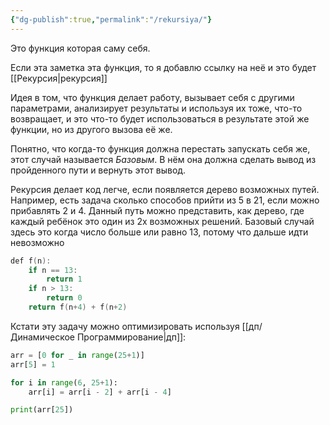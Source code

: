 ```yaml
---
{"dg-publish":true,"permalink":"/rekursiya/"}
---
```


Это функция которая саму себя.

Если эта заметка эта функция, то я добавлю ссылку на неё и это будет [[Рекурсия\|рекурсия]]

Идея в том, что функция делает работу, вызывает себя с другими параметрами, анализирует результаты и используя их тоже, что-то возвращает, и это что-то будет использоваться в результате этой же функции, но из другого вызова её же.

Понятно, что когда-то функция должна перестать запускать себя же, этот случай называется *Базовым*.  В нём она должна сделать вывод из пройденного пути и вернуть этот вывод.

Рекурсия делает код легче, если появляется дерево возможных путей.  Например, есть задача сколько способов прийти из 5 в 21, если можно прибавлять 2 и 4.  Данный путь можно представить, как дерево, где каждый ребёнок это один из 2х возможных решений.  Базовый случай здесь это когда число больше или равно 13, потому что дальше идти невозможно 

<style> .container {font-family: sans-serif; text-align: center;} .button-wrapper button {z-index: 1;height: 40px; width: 100px; margin: 10px;padding: 5px;} .excalidraw .App-menu_top .buttonList { display: flex;} .excalidraw-wrapper { height: 800px; margin: 50px; position: relative;} :root[dir="ltr"] .excalidraw .layer-ui__wrapper .zen-mode-transition.App-menu_bottom--transition-left {transform: none;} </style><script src="https://cdn.jsdelivr.net/npm/react@17/umd/react.production.min.js"></script><script src="https://cdn.jsdelivr.net/npm/react-dom@17/umd/react-dom.production.min.js"></script><script type="text/javascript" src="https://cdn.jsdelivr.net/npm/@excalidraw/excalidraw@0/dist/excalidraw.production.min.js"></script><div id="Drawing_2024-03-25_1219.18.excalidraw.md1"></div><script>(function(){const InitialData={"type":"excalidraw","version":2,"source":"https://github.com/zsviczian/obsidian-excalidraw-plugin/releases/tag/2.0.25","elements":[{"type":"ellipse","version":103,"versionNonce":74415300,"isDeleted":false,"id":"F7bwaAF08FjVnLUAOBlyq","fillStyle":"solid","strokeWidth":2,"strokeStyle":"solid","roughness":1,"opacity":100,"angle":0,"x":-76.20528949174701,"y":-234.14361674554516,"strokeColor":"#1e1e1e","backgroundColor":"#ffc9c9","width":76,"height":65.5,"seed":729843248,"groupIds":[],"frameId":null,"roundness":{"type":2},"boundElements":[{"type":"text","id":"h6IvVkRL"},{"id":"WBUc6sXmgdN5EOfFdKI1C","type":"arrow"},{"id":"Xu53m1fEiDyEFAWlGwZ1q","type":"arrow"}],"updated":1711479729465,"link":null,"locked":false},{"type":"text","version":14,"versionNonce":2000272508,"isDeleted":false,"id":"h6IvVkRL","fillStyle":"solid","strokeWidth":2,"strokeStyle":"solid","roughness":1,"opacity":100,"angle":0,"x":-44.25533985261707,"y":-214.05136382940458,"strokeColor":"#1e1e1e","backgroundColor":"transparent","width":12.3599853515625,"height":25,"seed":1683615440,"groupIds":[],"frameId":null,"roundness":null,"boundElements":[],"updated":1711479725346,"link":null,"locked":false,"fontSize":20,"fontFamily":1,"text":"5","rawText":"5","textAlign":"center","verticalAlign":"middle","containerId":"F7bwaAF08FjVnLUAOBlyq","originalText":"5","lineHeight":1.25,"baseline":19},{"type":"ellipse","version":43,"versionNonce":81975504,"isDeleted":false,"id":"mzHf0NZXlgWAWlHF3SrdW","fillStyle":"solid","strokeWidth":2,"strokeStyle":"solid","roughness":1,"opacity":100,"angle":0,"x":-119.66666412353516,"y":-94.66665649414062,"strokeColor":"#1e1e1e","backgroundColor":"#b2f2bb","width":72.00000762939453,"height":64,"seed":590532304,"groupIds":[],"frameId":null,"roundness":{"type":2},"boundElements":[{"type":"text","id":"Sv9KaPy9"}],"updated":1711358564619,"link":null,"locked":false},{"type":"text","version":4,"versionNonce":1468490800,"isDeleted":false,"id":"Sv9KaPy9","fillStyle":"solid","strokeWidth":2,"strokeStyle":"solid","roughness":1,"opacity":100,"angle":0,"x":-89.00250438236988,"y":-75.29407349211014,"strokeColor":"#1e1e1e","backgroundColor":"transparent","width":10.759994506835938,"height":25,"seed":1248966864,"groupIds":[],"frameId":null,"roundness":null,"boundElements":[],"updated":1711358390678,"link":null,"locked":false,"fontSize":20,"fontFamily":1,"text":"7","rawText":"7","textAlign":"center","verticalAlign":"middle","containerId":"mzHf0NZXlgWAWlHF3SrdW","originalText":"7","lineHeight":1.25,"baseline":19},{"type":"ellipse","version":57,"versionNonce":1209481540,"isDeleted":false,"id":"vU23VL8UFXAWschx7_p8g","fillStyle":"solid","strokeWidth":2,"strokeStyle":"solid","roughness":1,"opacity":100,"angle":0,"x":25,"y":-117.33331298828125,"strokeColor":"#1e1e1e","backgroundColor":"#b2f2bb","width":68,"height":72,"seed":232482000,"groupIds":[],"frameId":null,"roundness":{"type":2},"boundElements":[{"type":"text","id":"6lmw5Zk6"},{"id":"rPaOsG5l-VQNevhKZU5bn","type":"arrow"},{"id":"Xu53m1fEiDyEFAWlGwZ1q","type":"arrow"}],"updated":1711479731251,"link":null,"locked":false},{"type":"text","version":4,"versionNonce":247134768,"isDeleted":false,"id":"6lmw5Zk6","fillStyle":"solid","strokeWidth":2,"strokeStyle":"solid","roughness":1,"opacity":100,"angle":0,"x":52.86837310176676,"y":-93.78915711099697,"strokeColor":"#1e1e1e","backgroundColor":"transparent","width":12.17999267578125,"height":25,"seed":2031141584,"groupIds":[],"frameId":null,"roundness":null,"boundElements":[],"updated":1711358392623,"link":null,"locked":false,"fontSize":20,"fontFamily":1,"text":"9","rawText":"9","textAlign":"center","verticalAlign":"middle","containerId":"vU23VL8UFXAWschx7_p8g","originalText":"9","lineHeight":1.25,"baseline":19},{"type":"ellipse","version":64,"versionNonce":1684654800,"isDeleted":false,"id":"QKs22MQB79EuwdxGU-Dv7","fillStyle":"solid","strokeWidth":2,"strokeStyle":"solid","roughness":1,"opacity":100,"angle":0,"x":-145,"y":60,"strokeColor":"#1e1e1e","backgroundColor":"#a5d8ff","width":74.33333587646484,"height":75.66668701171875,"seed":755955408,"groupIds":[],"frameId":null,"roundness":{"type":2},"boundElements":[{"type":"text","id":"SfppIMpU"}],"updated":1711358579201,"link":null,"locked":false},{"type":"text","version":4,"versionNonce":670236880,"isDeleted":false,"id":"SfppIMpU","fillStyle":"solid","strokeWidth":2,"strokeStyle":"solid","roughness":1,"opacity":100,"angle":0,"x":-113.704131332891,"y":85.58112975790618,"strokeColor":"#1e1e1e","backgroundColor":"transparent","width":12.17999267578125,"height":25,"seed":1632080432,"groupIds":[],"frameId":null,"roundness":null,"boundElements":[],"updated":1711358485502,"link":null,"locked":false,"fontSize":20,"fontFamily":1,"text":"9","rawText":"9","textAlign":"center","verticalAlign":"middle","containerId":"QKs22MQB79EuwdxGU-Dv7","originalText":"9","lineHeight":1.25,"baseline":19},{"type":"ellipse","version":61,"versionNonce":1086866480,"isDeleted":false,"id":"AmIRxBtesaCU5haGywgu8","fillStyle":"solid","strokeWidth":2,"strokeStyle":"solid","roughness":1,"opacity":100,"angle":0,"x":-34,"y":49.333343505859375,"strokeColor":"#1e1e1e","backgroundColor":"#a5d8ff","width":71.33334350585938,"height":76.00003051757812,"seed":1672121552,"groupIds":[],"frameId":null,"roundness":{"type":2},"boundElements":[{"type":"text","id":"7DyjVUQg"}],"updated":1711358581767,"link":null,"locked":false},{"type":"text","version":9,"versionNonce":424694832,"isDeleted":false,"id":"7DyjVUQg","fillStyle":"solid","strokeWidth":2,"strokeStyle":"solid","roughness":1,"opacity":100,"angle":0,"x":-3.9734718748668953,"y":74.96329028996641,"strokeColor":"#1e1e1e","backgroundColor":"transparent","width":10.839996337890625,"height":25,"seed":1225587408,"groupIds":[],"frameId":null,"roundness":null,"boundElements":[],"updated":1711358609278,"link":null,"locked":false,"fontSize":20,"fontFamily":1,"text":"11","rawText":"11","textAlign":"center","verticalAlign":"middle","containerId":"AmIRxBtesaCU5haGywgu8","originalText":"11","lineHeight":1.25,"baseline":19},{"type":"ellipse","version":89,"versionNonce":1986722000,"isDeleted":false,"id":"GxR4dpeacEvtXprbBJeZq","fillStyle":"solid","strokeWidth":2,"strokeStyle":"solid","roughness":1,"opacity":100,"angle":0,"x":73.33334350585938,"y":13.66668701171875,"strokeColor":"#1e1e1e","backgroundColor":"#a5d8ff","width":75.33334350585938,"height":67,"seed":1559841488,"groupIds":[],"frameId":null,"roundness":{"type":2},"boundElements":[{"type":"text","id":"cjF5BQql"},{"id":"rPaOsG5l-VQNevhKZU5bn","type":"arrow"},{"id":"3qevhHqhESx1YzDgh6wwV","type":"arrow"}],"updated":1711358633566,"link":null,"locked":false},{"type":"text","version":5,"versionNonce":36996656,"isDeleted":false,"id":"cjF5BQql","fillStyle":"solid","strokeWidth":2,"strokeStyle":"solid","roughness":1,"opacity":100,"angle":0,"x":105.4456580686194,"y":34.47860984196941,"strokeColor":"#1e1e1e","backgroundColor":"transparent","width":10.839996337890625,"height":25,"seed":798036176,"groupIds":[],"frameId":null,"roundness":null,"boundElements":[],"updated":1711358443876,"link":null,"locked":false,"fontSize":20,"fontFamily":1,"text":"11","rawText":"11","textAlign":"center","verticalAlign":"middle","containerId":"GxR4dpeacEvtXprbBJeZq","originalText":"11","lineHeight":1.25,"baseline":19},{"type":"ellipse","version":47,"versionNonce":1460140240,"isDeleted":false,"id":"U7_gubjD23peEwpnKsYES","fillStyle":"solid","strokeWidth":2,"strokeStyle":"solid","roughness":1,"opacity":100,"angle":0,"x":120.33334350585938,"y":-50.33331298828125,"strokeColor":"#1e1e1e","backgroundColor":"transparent","width":54.333343505859375,"height":52.33331298828125,"seed":439804624,"groupIds":[],"frameId":null,"roundness":{"type":2},"boundElements":[{"type":"text","id":"JFBPVXkh"},{"id":"5p8nNlPj59s5OVVdrEUQ8","type":"arrow"}],"updated":1711358617855,"link":null,"locked":false},{"type":"text","version":7,"versionNonce":1311287504,"isDeleted":false,"id":"JFBPVXkh","fillStyle":"solid","strokeWidth":2,"strokeStyle":"solid","roughness":1,"opacity":100,"angle":0,"x":137.77028842635158,"y":-36.66927674212647,"strokeColor":"#1e1e1e","backgroundColor":"transparent","width":19.03997802734375,"height":25,"seed":986856496,"groupIds":[],"frameId":null,"roundness":null,"boundElements":[],"updated":1711358401681,"link":null,"locked":false,"fontSize":20,"fontFamily":1,"text":"13","rawText":"13","textAlign":"center","verticalAlign":"middle","containerId":"U7_gubjD23peEwpnKsYES","originalText":"13","lineHeight":1.25,"baseline":19},{"type":"ellipse","version":31,"versionNonce":774381776,"isDeleted":false,"id":"u_2iT2FZ65to5jDr4Pg5D","fillStyle":"solid","strokeWidth":2,"strokeStyle":"solid","roughness":1,"opacity":100,"angle":0,"x":-146.4593255637159,"y":207.44231887974223,"strokeColor":"#1e1e1e","backgroundColor":"transparent","width":80.92047906929616,"height":55.430517929489156,"seed":152758320,"groupIds":[],"frameId":null,"roundness":{"type":2},"boundElements":[{"type":"text","id":"vJ4ziqKx"}],"updated":1711358500012,"link":null,"locked":false},{"type":"text","version":8,"versionNonce":1028671571,"isDeleted":false,"id":"vJ4ziqKx","fillStyle":"solid","strokeWidth":2,"strokeStyle":"solid","roughness":1,"opacity":100,"angle":0,"x":-115.6287847861214,"y":222.55993028817466,"strokeColor":"#1e1e1e","backgroundColor":"transparent","width":19.03997802734375,"height":25,"seed":1524488752,"groupIds":[],"frameId":null,"roundness":null,"boundElements":[],"updated":1711449491493,"link":null,"locked":false,"fontSize":20,"fontFamily":1,"text":"13","rawText":"13","textAlign":"center","verticalAlign":"middle","containerId":"u_2iT2FZ65to5jDr4Pg5D","originalText":"13","lineHeight":1.25,"baseline":19},{"type":"arrow","version":26,"versionNonce":1462219763,"isDeleted":false,"id":"WBUc6sXmgdN5EOfFdKI1C","fillStyle":"solid","strokeWidth":2,"strokeStyle":"solid","roughness":1,"opacity":100,"angle":0,"x":-56.98375305957994,"y":-160.33176293984087,"strokeColor":"#1e1e1e","backgroundColor":"transparent","width":4.913671737812265,"height":47.126665102026294,"seed":777933008,"groupIds":[],"frameId":null,"roundness":{"type":2},"boundElements":[],"updated":1711506226287,"link":null,"locked":false,"startBinding":{"elementId":"F7bwaAF08FjVnLUAOBlyq","gap":11.61242003176963,"focus":0.37997267571933124},"endBinding":null,"lastCommittedPoint":null,"startArrowhead":null,"endArrowhead":"arrow","points":[[0,0],[-4.913671737812265,47.126665102026294]]},{"type":"arrow","version":67,"versionNonce":422240691,"isDeleted":false,"id":"Xu53m1fEiDyEFAWlGwZ1q","fillStyle":"solid","strokeWidth":2,"strokeStyle":"solid","roughness":1,"opacity":100,"angle":0,"x":-0.43232994991747375,"y":-166.66672564585627,"strokeColor":"#1e1e1e","backgroundColor":"transparent","width":39.5411733545165,"height":47.576027793924794,"seed":844502576,"groupIds":[],"frameId":null,"roundness":{"type":2},"boundElements":[],"updated":1711506226301,"link":null,"locked":false,"startBinding":{"elementId":"F7bwaAF08FjVnLUAOBlyq","gap":15.916403159423552,"focus":-0.1906374985946669},"endBinding":{"elementId":"vU23VL8UFXAWschx7_p8g","gap":7.135681007429099,"focus":0.25368738691415904},"lastCommittedPoint":null,"startArrowhead":null,"endArrowhead":"arrow","points":[[0,0],[39.5411733545165,47.576027793924794]]},{"type":"arrow","version":13,"versionNonce":1046487600,"isDeleted":false,"id":"OD_ZpA38596u2jVb2SGuO","fillStyle":"solid","strokeWidth":2,"strokeStyle":"solid","roughness":1,"opacity":100,"angle":0,"x":-88.19657841127525,"y":-8.210753718958642,"strokeColor":"#1e1e1e","backgroundColor":"transparent","width":9.710457858740114,"height":39.65102390903644,"seed":727126224,"groupIds":[],"frameId":null,"roundness":{"type":2},"boundElements":[],"updated":1711358511304,"link":null,"locked":false,"startBinding":null,"endBinding":null,"lastCommittedPoint":null,"startArrowhead":null,"endArrowhead":"arrow","points":[[0,0],[-9.710457858740114,39.65102390903644]]},{"type":"arrow","version":11,"versionNonce":1941738704,"isDeleted":false,"id":"WrBtDgHSgBU2LYGei4oru","fillStyle":"solid","strokeWidth":2,"strokeStyle":"solid","roughness":1,"opacity":100,"angle":0,"x":-46.52252701397754,"y":-17.51663386188926,"strokeColor":"#1e1e1e","backgroundColor":"transparent","width":21.039319186860723,"height":48.14771157789107,"seed":209476656,"groupIds":[],"frameId":null,"roundness":{"type":2},"boundElements":[],"updated":1711358511936,"link":null,"locked":false,"startBinding":null,"endBinding":null,"lastCommittedPoint":null,"startArrowhead":null,"endArrowhead":"arrow","points":[[0,0],[21.039319186860723,48.14771157789107]]},{"type":"arrow","version":36,"versionNonce":286150899,"isDeleted":false,"id":"rPaOsG5l-VQNevhKZU5bn","fillStyle":"solid","strokeWidth":2,"strokeStyle":"solid","roughness":1,"opacity":100,"angle":0,"x":67.97979034643384,"y":-36.128825688266446,"strokeColor":"#1e1e1e","backgroundColor":"transparent","width":14.165586408358166,"height":45.127419939240546,"seed":1324448464,"groupIds":[],"frameId":null,"roundness":{"type":2},"boundElements":[],"updated":1711506226305,"link":null,"locked":false,"startBinding":{"elementId":"vU23VL8UFXAWschx7_p8g","gap":10.168714978973533,"focus":0.14541352889206358},"endBinding":{"elementId":"GxR4dpeacEvtXprbBJeZq","gap":12.953961968142366,"focus":-0.4314724511019901},"lastCommittedPoint":null,"startArrowhead":null,"endArrowhead":"arrow","points":[[0,0],[14.165586408358166,45.127419939240546]]},{"type":"arrow","version":17,"versionNonce":131002419,"isDeleted":false,"id":"5p8nNlPj59s5OVVdrEUQ8","fillStyle":"solid","strokeWidth":2,"strokeStyle":"solid","roughness":1,"opacity":100,"angle":0,"x":107.22639525648373,"y":-63.64130869090479,"strokeColor":"#1e1e1e","backgroundColor":"transparent","width":20.230522365922198,"height":16.993649159474998,"seed":474139696,"groupIds":[],"frameId":null,"roundness":{"type":2},"boundElements":[],"updated":1711506226306,"link":null,"locked":false,"startBinding":null,"endBinding":{"elementId":"U7_gubjD23peEwpnKsYES","gap":3.5211525851422145,"focus":0.16258248649022244},"lastCommittedPoint":null,"startArrowhead":null,"endArrowhead":"arrow","points":[[0,0],[20.230522365922198,16.993649159474998]]},{"type":"arrow","version":11,"versionNonce":1523764784,"isDeleted":false,"id":"OQXRKTUeeDwU59D02PaHD","fillStyle":"solid","strokeWidth":2,"strokeStyle":"solid","roughness":1,"opacity":100,"angle":0,"x":-90.62419287596029,"y":155.24860788901418,"strokeColor":"#1e1e1e","backgroundColor":"transparent","width":0,"height":36.818831728541966,"seed":2066493648,"groupIds":[],"frameId":null,"roundness":{"type":2},"boundElements":[],"updated":1711358520730,"link":null,"locked":false,"startBinding":null,"endBinding":null,"lastCommittedPoint":null,"startArrowhead":null,"endArrowhead":"arrow","points":[[0,0],[0,36.818831728541966]]},{"type":"arrow","version":66,"versionNonce":1346661072,"isDeleted":false,"id":"asCNS5Y-YKpNcBEpDTk8X","fillStyle":"solid","strokeWidth":2,"strokeStyle":"solid","roughness":1,"opacity":100,"angle":0,"x":-2.329602424970104,"y":161.3199564130265,"strokeColor":"#1e1e1e","backgroundColor":"transparent","width":0.3153738323713289,"height":70.40847040775594,"seed":157025488,"groupIds":[],"frameId":null,"roundness":{"type":2},"boundElements":[],"updated":1711358626392,"link":null,"locked":false,"startBinding":null,"endBinding":null,"lastCommittedPoint":null,"startArrowhead":null,"endArrowhead":"arrow","points":[[0,0],[0.3153738323713289,70.40847040775594]]},{"type":"arrow","version":22,"versionNonce":824669744,"isDeleted":false,"id":"zHsEN5W699U2SflhNN51g","fillStyle":"solid","strokeWidth":2,"strokeStyle":"solid","roughness":1,"opacity":100,"angle":0,"x":40.36114742231436,"y":144.36541181591895,"strokeColor":"#1e1e1e","backgroundColor":"transparent","width":32.49621047778942,"height":47.09597158673313,"seed":908338896,"groupIds":[],"frameId":null,"roundness":{"type":2},"boundElements":[],"updated":1711358630579,"link":null,"locked":false,"startBinding":null,"endBinding":null,"lastCommittedPoint":null,"startArrowhead":null,"endArrowhead":"arrow","points":[[0,0],[32.49621047778942,47.09597158673313]]},{"type":"arrow","version":101,"versionNonce":1335736979,"isDeleted":false,"id":"3qevhHqhESx1YzDgh6wwV","fillStyle":"solid","strokeWidth":2,"strokeStyle":"solid","roughness":1,"opacity":100,"angle":0,"x":150.28364664859515,"y":75.87556457451542,"strokeColor":"#1e1e1e","backgroundColor":"transparent","width":29.421635780043488,"height":33.80461253311926,"seed":1237876272,"groupIds":[],"frameId":null,"roundness":{"type":2},"boundElements":[],"updated":1711506226306,"link":null,"locked":false,"startBinding":{"elementId":"GxR4dpeacEvtXprbBJeZq","gap":12.565257417417826,"focus":-0.3001512884099553},"endBinding":null,"lastCommittedPoint":null,"startArrowhead":null,"endArrowhead":"arrow","points":[[0,0],[29.421635780043488,33.80461253311926]]},{"type":"freedraw","version":3,"versionNonce":874150013,"isDeleted":false,"id":"MIg8qjYLrRoKQwX7TI-k7","fillStyle":"solid","strokeWidth":2,"strokeStyle":"solid","roughness":1,"opacity":100,"angle":0,"x":-14.937488088007981,"y":262.62403606206124,"strokeColor":"#1e1e1e","backgroundColor":"transparent","width":0.0001,"height":0.0001,"seed":316957331,"groupIds":[],"frameId":null,"roundness":null,"boundElements":[],"updated":1711449528679,"link":null,"locked":false,"points":[[0,0],[0.0001,0.0001]],"lastCommittedPoint":null,"simulatePressure":false,"pressures":[1,0]},{"type":"freedraw","version":3,"versionNonce":411667869,"isDeleted":false,"id":"ZrrcDRWhM4G3pqFEa_Opn","fillStyle":"solid","strokeWidth":2,"strokeStyle":"solid","roughness":1,"opacity":100,"angle":0,"x":4.624540436015366,"y":260.11148706491406,"strokeColor":"#1e1e1e","backgroundColor":"transparent","width":0.0001,"height":0.0001,"seed":1841850227,"groupIds":[],"frameId":null,"roundness":null,"boundElements":[],"updated":1711449529343,"link":null,"locked":false,"points":[[0,0],[0.0001,0.0001]],"lastCommittedPoint":null,"simulatePressure":false,"pressures":[1,0]},{"type":"freedraw","version":3,"versionNonce":1476867773,"isDeleted":false,"id":"30WD3gFcccE_trAsiqsct","fillStyle":"solid","strokeWidth":2,"strokeStyle":"solid","roughness":1,"opacity":100,"angle":0,"x":23.289233553372327,"y":255.80425082363175,"strokeColor":"#1e1e1e","backgroundColor":"transparent","width":0.0001,"height":0.0001,"seed":561780819,"groupIds":[],"frameId":null,"roundness":null,"boundElements":[],"updated":1711449529857,"link":null,"locked":false,"points":[[0,0],[0.0001,0.0001]],"lastCommittedPoint":null,"simulatePressure":false,"pressures":[1,0]},{"type":"freedraw","version":3,"versionNonce":190324915,"isDeleted":false,"id":"SNEf3rJWg4VlvQw4_YBjm","fillStyle":"solid","strokeWidth":2,"strokeStyle":"solid","roughness":1,"opacity":100,"angle":0,"x":77.92598451746218,"y":217.0868223703497,"strokeColor":"#1e1e1e","backgroundColor":"transparent","width":0.0001,"height":0.0001,"seed":514433853,"groupIds":[],"frameId":null,"roundness":null,"boundElements":[],"updated":1711449532763,"link":null,"locked":false,"points":[[0,0],[0.0001,0.0001]],"lastCommittedPoint":null,"simulatePressure":false,"pressures":[1,0]},{"type":"freedraw","version":3,"versionNonce":1430215059,"isDeleted":false,"id":"-VbU2eZRmtznGQa_TCKmc","fillStyle":"solid","strokeWidth":2,"strokeStyle":"solid","roughness":1,"opacity":100,"angle":0,"x":88.30370199924616,"y":205.8023092941301,"strokeColor":"#1e1e1e","backgroundColor":"transparent","width":0.0001,"height":0.0001,"seed":1293922397,"groupIds":[],"frameId":null,"roundness":null,"boundElements":[],"updated":1711449533213,"link":null,"locked":false,"points":[[0,0],[0.0001,0.0001]],"lastCommittedPoint":null,"simulatePressure":false,"pressures":[1,0]},{"type":"freedraw","version":3,"versionNonce":13811315,"isDeleted":false,"id":"xzRCyiDgyoywXSRkZxL0S","fillStyle":"solid","strokeWidth":2,"strokeStyle":"solid","roughness":1,"opacity":100,"angle":0,"x":101.09952876705184,"y":193.2079931708854,"strokeColor":"#1e1e1e","backgroundColor":"transparent","width":0.0001,"height":0.0001,"seed":2070368637,"groupIds":[],"frameId":null,"roundness":null,"boundElements":[],"updated":1711449533651,"link":null,"locked":false,"points":[[0,0],[0.0001,0.0001]],"lastCommittedPoint":null,"simulatePressure":false,"pressures":[1,0]},{"type":"freedraw","version":3,"versionNonce":1224503827,"isDeleted":false,"id":"Ylxi4CjW-9ZtJo5c3_9bn","fillStyle":"solid","strokeWidth":2,"strokeStyle":"solid","roughness":1,"opacity":100,"angle":0,"x":175.13225441481282,"y":138.61383094316633,"strokeColor":"#1e1e1e","backgroundColor":"transparent","width":0.0001,"height":0.0001,"seed":184303581,"groupIds":[],"frameId":null,"roundness":null,"boundElements":[],"updated":1711449536913,"link":null,"locked":false,"points":[[0,0],[0.0001,0.0001]],"lastCommittedPoint":null,"simulatePressure":false,"pressures":[1,0]},{"type":"freedraw","version":3,"versionNonce":567322355,"isDeleted":false,"id":"dFSoipoWRMfD67DItCfUm","fillStyle":"solid","strokeWidth":2,"strokeStyle":"solid","roughness":1,"opacity":100,"angle":0,"x":190.12399862996335,"y":125.56220487133817,"strokeColor":"#1e1e1e","backgroundColor":"transparent","width":0.0001,"height":0.0001,"seed":1736708349,"groupIds":[],"frameId":null,"roundness":null,"boundElements":[],"updated":1711449537304,"link":null,"locked":false,"points":[[0,0],[0.0001,0.0001]],"lastCommittedPoint":null,"simulatePressure":false,"pressures":[1,0]},{"type":"freedraw","version":3,"versionNonce":891455443,"isDeleted":false,"id":"TsAIfXH0B5tuxWriui7EA","fillStyle":"solid","strokeWidth":2,"strokeStyle":"solid","roughness":1,"opacity":100,"angle":0,"x":198.94266314904004,"y":115.86166259712701,"strokeColor":"#1e1e1e","backgroundColor":"transparent","width":0.0001,"height":0.0001,"seed":1384379933,"groupIds":[],"frameId":null,"roundness":null,"boundElements":[],"updated":1711449537670,"link":null,"locked":false,"points":[[0,0],[0.0001,0.0001]],"lastCommittedPoint":null,"simulatePressure":false,"pressures":[1,0]}],"appState":{"theme":"light","viewBackgroundColor":"#ffffff","currentItemStrokeColor":"#1e1e1e","currentItemBackgroundColor":"transparent","currentItemFillStyle":"solid","currentItemStrokeWidth":2,"currentItemStrokeStyle":"solid","currentItemRoughness":1,"currentItemOpacity":100,"currentItemFontFamily":1,"currentItemFontSize":20,"currentItemTextAlign":"left","currentItemStartArrowhead":null,"currentItemEndArrowhead":"arrow","scrollX":552.7719036826824,"scrollY":954.2423497426349,"zoom":{"value":0.40910875068939284},"currentItemRoundness":"round","gridSize":null,"gridColor":{"Bold":"#C9C9C9FF","Regular":"#EDEDEDFF"},"currentStrokeOptions":null,"previousGridSize":null,"frameRendering":{"enabled":true,"clip":true,"name":true,"outline":true}},"files":{}};InitialData.scrollToContent=true;App=()=>{const e=React.useRef(null),t=React.useRef(null),[n,i]=React.useState({width:void 0,height:void 0});return React.useEffect(()=>{i({width:t.current.getBoundingClientRect().width,height:t.current.getBoundingClientRect().height});const e=()=>{i({width:t.current.getBoundingClientRect().width,height:t.current.getBoundingClientRect().height})};return window.addEventListener("resize",e),()=>window.removeEventListener("resize",e)},[t]),React.createElement(React.Fragment,null,React.createElement("div",{className:"excalidraw-wrapper",ref:t},React.createElement(ExcalidrawLib.Excalidraw,{ref:e,width:n.width,height:n.height,initialData:InitialData,viewModeEnabled:!0,zenModeEnabled:!0,gridModeEnabled:!1})))},excalidrawWrapper=document.getElementById("Drawing_2024-03-25_1219.18.excalidraw.md1");ReactDOM.render(React.createElement(App),excalidrawWrapper);})();</script>

```cpp
def f(n):
    if n == 13:
        return 1
    if n > 13:
        return 0
    return f(n+4) + f(n+2)
```

Кстати эту задачу можно оптимизировать используя [[дп/Динамическое Программирование\|дп]]:

```python
arr = [0 for _ in range(25+1)]
arr[5] = 1

for i in range(6, 25+1):
    arr[i] = arr[i - 2] + arr[i - 4]

print(arr[25])
```
